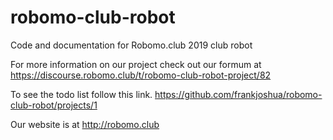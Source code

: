 # robomo-club-robot
Code and documentation for Robomo.club 2019 club robot

For more information on our project check out our formum at https://discourse.robomo.club/t/robomo-club-robot-project/82

To see the todo list follow this link. https://github.com/frankjoshua/robomo-club-robot/projects/1

Our website is at http://robomo.club